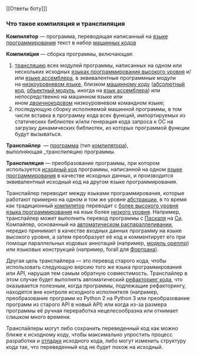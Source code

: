 [[Ответы боту]]]

### Что такое компиляция и транспиляция
**Компиля́тор** — программа, переводящая написанный на [языке программирования](https://ru.wikipedia.org/wiki/%D0%AF%D0%B7%D1%8B%D0%BA_%D0%BF%D1%80%D0%BE%D0%B3%D1%80%D0%B0%D0%BC%D0%BC%D0%B8%D1%80%D0%BE%D0%B2%D0%B0%D0%BD%D0%B8%D1%8F) текст в набор [машинных кодов](https://ru.wikipedia.org/wiki/%D0%9C%D0%B0%D1%88%D0%B8%D0%BD%D0%BD%D1%8B%D0%B9_%D0%BA%D0%BE%D0%B4 "Машинный код")

**Компиля́ция** — сборка программы, включающая:
1.  [трансляцию](https://ru.wikipedia.org/wiki/%D0%A2%D1%80%D0%B0%D0%BD%D1%81%D0%BB%D1%8F%D1%82%D0%BE%D1%80 "Транслятор") всех модулей программы, написанных на одном или нескольких исходных [языках программирования высокого уровня](https://ru.wikipedia.org/wiki/%D0%92%D1%8B%D1%81%D0%BE%D0%BA%D0%BE%D1%83%D1%80%D0%BE%D0%B2%D0%BD%D0%B5%D0%B2%D1%8B%D0%B9_%D1%8F%D0%B7%D1%8B%D0%BA_%D0%BF%D1%80%D0%BE%D0%B3%D1%80%D0%B0%D0%BC%D0%BC%D0%B8%D1%80%D0%BE%D0%B2%D0%B0%D0%BD%D0%B8%D1%8F "Высокоуровневый язык программирования") и/или [языке ассемблера](https://ru.wikipedia.org/wiki/%D0%AF%D0%B7%D1%8B%D0%BA_%D0%B0%D1%81%D1%81%D0%B5%D0%BC%D0%B1%D0%BB%D0%B5%D1%80%D0%B0 "Язык ассемблера"), в эквивалентные программные модули на [низкоуровневом языке](https://ru.wikipedia.org/wiki/%D0%9D%D0%B8%D0%B7%D0%BA%D0%BE%D1%83%D1%80%D0%BE%D0%B2%D0%BD%D0%B5%D0%B2%D1%8B%D0%B9_%D1%8F%D0%B7%D1%8B%D0%BA_%D0%BF%D1%80%D0%BE%D0%B3%D1%80%D0%B0%D0%BC%D0%BC%D0%B8%D1%80%D0%BE%D0%B2%D0%B0%D0%BD%D0%B8%D1%8F "Низкоуровневый язык программирования"), близком [машинному коду](https://ru.wikipedia.org/wiki/%D0%9C%D0%B0%D1%88%D0%B8%D0%BD%D0%BD%D1%8B%D0%B9_%D0%BA%D0%BE%D0%B4 "Машинный код") ([абсолютный код](https://ru.wikipedia.org/wiki/%D0%90%D0%B1%D1%81%D0%BE%D0%BB%D1%8E%D1%82%D0%BD%D1%8B%D0%B9_%D0%BA%D0%BE%D0%B4 "Абсолютный код"), [объектный модуль](https://ru.wikipedia.org/wiki/%D0%9E%D0%B1%D1%8A%D0%B5%D0%BA%D1%82%D0%BD%D1%8B%D0%B9_%D0%BC%D0%BE%D0%B4%D1%83%D0%BB%D1%8C "Объектный модуль"), иногда на [язык ассемблера](https://ru.wikipedia.org/wiki/%D0%AF%D0%B7%D1%8B%D0%BA_%D0%B0%D1%81%D1%81%D0%B5%D0%BC%D0%B1%D0%BB%D0%B5%D1%80%D0%B0 "Язык ассемблера")) или непосредственно на машинном языке или ином [двоичнокодовом](https://ru.wikipedia.org/wiki/%D0%94%D0%B2%D0%BE%D0%B8%D1%87%D0%BD%D1%8B%D0%B9_%D0%BA%D0%BE%D0%B4 "Двоичный код") низкоуровневом командном языке;
2.  последующую сборку исполняемой машинной программы, в том числе вставка в программу кода всех функций, импортируемых из статических библиотек и/или генерация кода запроса к ОС на загрузку динамических библиотек, из которых программой функции будут вызываться.

**Транспайлер**  — [программа](https://ru.wikipedia.org/wiki/%D0%9A%D0%BE%D0%BC%D0%BF%D1%8C%D1%8E%D1%82%D0%B5%D1%80%D0%BD%D0%B0%D1%8F_%D0%BF%D1%80%D0%BE%D0%B3%D1%80%D0%B0%D0%BC%D0%BC%D0%B0 "Компьютерная программа") (тип [компилятора](https://ru.wikipedia.org/wiki/%D0%9A%D0%BE%D0%BC%D0%BF%D0%B8%D0%BB%D1%8F%D1%82%D0%BE%D1%80 "Компилятор")), выполняющая _транспиляцию программы.

**Транспиляция** — преобразование программы, при котором используется [исходный код](https://ru.wikipedia.org/wiki/%D0%98%D1%81%D1%85%D0%BE%D0%B4%D0%BD%D1%8B%D0%B9_%D0%BA%D0%BE%D0%B4 "Исходный код") программы, написанной на одном [языке программирования](https://ru.wikipedia.org/wiki/%D0%AF%D0%B7%D1%8B%D0%BA_%D0%BF%D1%80%D0%BE%D0%B3%D1%80%D0%B0%D0%BC%D0%BC%D0%B8%D1%80%D0%BE%D0%B2%D0%B0%D0%BD%D0%B8%D1%8F "Язык программирования") в качестве исходных данных, и производится эквивалентный исходный код на другом языке программирования.

Транспайлер переводит между языками программирования, которые работают примерно на одном и том же уровне [абстракции](https://ru.wikipedia.org/wiki/%D0%90%D0%B1%D1%81%D1%82%D1%80%D0%B0%D0%BA%D1%86%D0%B8%D1%8F_(%D0%B8%D0%BD%D1%84%D0%BE%D1%80%D0%BC%D0%B0%D1%82%D0%B8%D0%BA%D0%B0) "Абстракция (информатика)"), в то время как традиционный [компилятор](https://ru.wikipedia.org/wiki/%D0%9A%D0%BE%D0%BC%D0%BF%D0%B8%D0%BB%D1%8F%D1%82%D0%BE%D1%80 "Компилятор") переводит с [более высокого уровня языка программирования](https://ru.wikipedia.org/wiki/%D0%92%D1%8B%D1%81%D0%BE%D0%BA%D0%BE%D1%83%D1%80%D0%BE%D0%B2%D0%BD%D0%B5%D0%B2%D1%8B%D0%B9_%D1%8F%D0%B7%D1%8B%D0%BA_%D0%BF%D1%80%D0%BE%D0%B3%D1%80%D0%B0%D0%BC%D0%BC%D0%B8%D1%80%D0%BE%D0%B2%D0%B0%D0%BD%D0%B8%D1%8F "Высокоуровневый язык программирования") на язык более [низкого уровня](https://ru.wikipedia.org/wiki/%D0%9D%D0%B8%D0%B7%D0%BA%D0%BE%D1%83%D1%80%D0%BE%D0%B2%D0%BD%D0%B5%D0%B2%D1%8B%D0%B9_%D1%8F%D0%B7%D1%8B%D0%BA_%D0%BF%D1%80%D0%BE%D0%B3%D1%80%D0%B0%D0%BC%D0%BC%D0%B8%D1%80%D0%BE%D0%B2%D0%B0%D0%BD%D0%B8%D1%8F "Низкоуровневый язык программирования"). Например, транспайлер может выполнить перевод программы с [Паскаля](https://ru.wikipedia.org/wiki/%D0%9F%D0%B0%D1%81%D0%BA%D0%B0%D0%BB%D1%8C_(%D1%8F%D0%B7%D1%8B%D0%BA_%D0%BF%D1%80%D0%BE%D0%B3%D1%80%D0%B0%D0%BC%D0%BC%D0%B8%D1%80%D0%BE%D0%B2%D0%B0%D0%BD%D0%B8%D1%8F) "Паскаль (язык программирования)") на [Си](https://ru.wikipedia.org/wiki/%D0%A1%D0%B8_(%D1%8F%D0%B7%D1%8B%D0%BA_%D0%BF%D1%80%D0%BE%D0%B3%D1%80%D0%B0%D0%BC%D0%BC%D0%B8%D1%80%D0%BE%D0%B2%D0%B0%D0%BD%D0%B8%D1%8F) "Си (язык программирования)"). Компайлер, основанный на [автоматическом распараллеливании](https://ru.wikipedia.org/wiki/%D0%90%D0%B2%D1%82%D0%BE%D0%BC%D0%B0%D1%82%D0%B8%D1%87%D0%B5%D1%81%D0%BA%D0%BE%D0%B5_%D1%80%D0%B0%D1%81%D0%BF%D0%B0%D1%80%D0%B0%D0%BB%D0%BB%D0%B5%D0%BB%D0%B8%D0%B2%D0%B0%D0%BD%D0%B8%D0%B5 "Автоматическое распараллеливание"), нередко принимает в качестве входных данных программу на языке высокого уровня, а затем преобразует её код и комментирует его при помощи параллельных кодовых аннотаций (например, [модель openmp](https://ru.wikipedia.org/wiki/OpenMP "OpenMP")) или языковых конструкций (например, forall для [Фортрана](https://ru.wikipedia.org/wiki/%D0%A4%D0%BE%D1%80%D1%82%D1%80%D0%B0%D0%BD "Фортран")).

Другая цель транспайлера — это перевод старого кода, чтобы использовать следующую версию того же языка программирования или API, нарушая тем самым обратную совместимость. Транспайлер в этом случае будет выполнять автоматический [рефакторинг кода](https://ru.wikipedia.org/wiki/%D0%A0%D0%B5%D1%84%D0%B0%D0%BA%D1%82%D0%BE%D1%80%D0%B8%D0%BD%D0%B3 "Рефакторинг"), что оказывается полезным, когда программы, подлежащие рефакторингу, находятся вне контроля исходного исполнителя (например, преобразование программ из Python 2 на Python 3 или преобразование программ из старого API в новый API) или когда из-за размера программы её ручная переработка нецелесообразна или отнимает слишком много времени.

Транспайлеры могут либо сохранить переведенный код как можно ближе к исходному коду, чтобы максимально упростить процесс разработки и [отладки](https://ru.wikipedia.org/wiki/%D0%9E%D1%82%D0%BB%D0%B0%D0%B4%D0%BA%D0%B0_%D0%BF%D1%80%D0%BE%D0%B3%D1%80%D0%B0%D0%BC%D0%BC%D1%8B "Отладка программы") исходного кода, либо могут изменить структуру кода так, что переведенный код не будет похож на исходный.